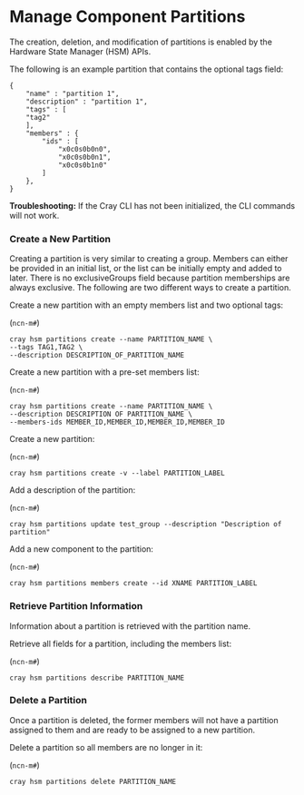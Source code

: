 # Manage Component Partitions

The creation, deletion, and modification of partitions is enabled by the Hardware State Manager \(HSM\) APIs.

The following is an example partition that contains the optional tags field:

```screen
{
    "name" : "partition 1",
    "description" : "partition 1",
    "tags" : [
    "tag2"
    ],
    "members" : {
        "ids" : [
            "x0c0s0b0n0",
            "x0c0s0b0n1",
            "x0c0s0b1n0"
        ]
    },
}
```

**Troubleshooting:** If the Cray CLI has not been initialized, the CLI commands will not work.

### Create a New Partition

Creating a partition is very similar to creating a group. Members can either be provided in an initial list, or the list can be initially empty and added to later. There is no exclusiveGroups field because partition memberships are always exclusive. The following are two different ways to create a partition.

Create a new partition with an empty members list and two optional tags:

(`ncn-m#`)
```screen
cray hsm partitions create --name PARTITION_NAME \
--tags TAG1,TAG2 \
--description DESCRIPTION_OF_PARTITION_NAME
```

Create a new partition with a pre-set members list:

(`ncn-m#`)
```screen
cray hsm partitions create --name PARTITION_NAME \
--description DESCRIPTION OF PARTITION_NAME \
--members-ids MEMBER_ID,MEMBER_ID,MEMBER_ID,MEMBER_ID
```

Create a new partition:

(`ncn-m#`)
```screen
cray hsm partitions create -v --label PARTITION_LABEL
```

Add a description of the partition:

(`ncn-m#`)
```screen
cray hsm partitions update test_group --description "Description of partition"
```

Add a new component to the partition:

(`ncn-m#`)
```screen
cray hsm partitions members create --id XNAME PARTITION_LABEL
```

### Retrieve Partition Information

Information about a partition is retrieved with the partition name.

Retrieve all fields for a partition, including the members list:

(`ncn-m#`)
```screen
cray hsm partitions describe PARTITION_NAME
```

### Delete a Partition

Once a partition is deleted, the former members will not have a partition assigned to them and are ready to be assigned to a new partition.

Delete a partition so all members are no longer in it:

(`ncn-m#`)
```screen
cray hsm partitions delete PARTITION_NAME
```

